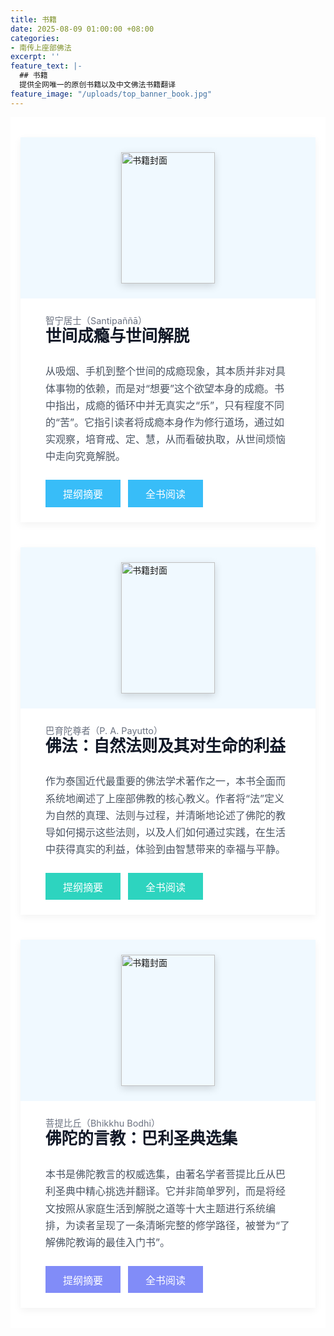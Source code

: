 ```yaml
---
title: 书籍
date: 2025-08-09 01:00:00 +08:00
categories:
- 南传上座部佛法
excerpt: ''
feature_text: |-
  ## 书籍
  提供全网唯一的原创书籍以及中文佛法书籍翻译
feature_image: "/uploads/top_banner_book.jpg"
---
```


<div style="display:flex; flex-direction:column; align-items:center; padding:2rem 1rem; background-color:#ffffff;">
<!-- 书籍 1 --><div style="background-color:#ffffff; box-shadow:0 4px 12px rgba(0,0,0,0.05); overflow:hidden; display:flex; flex-wrap: wrap; width:100%; max-width:960px; margin-bottom:2.5rem; transition:box-shadow .3s ease;" onmouseover="this.style.boxShadow='0 8px 20px rgba(0,0,0,0.1)';" onmouseout="this.style.boxShadow='0 4px 12px rgba(0,0,0,0.05)';"><div style="flex: 1 1 260px; background-color:#f0f9ff; display:flex; align-items:center; justify-content:center; padding:1.5rem; min-width: 260px;"><img src="/uploads/addict2freedom/cover.jpg" alt="书籍封面" style="width:150px; height:210px; object-fit:cover; box-shadow:0 4px 12px rgba(0,0,0,0.15);"></div><div style="flex: 999 1 300px; padding:1.5rem 2.5rem; display:flex; flex-direction:column; justify-content:center; min-width: 300px;"><div style="margin-bottom: .75rem;"><span style="font-size:0.9rem; color:#6b7280;">智宁居士（Santipaññā）</span><br /><span style="font-size:1.6rem; font-weight:600; color:#111827; line-height:1.2;">世间成瘾与世间解脱</span></div><p style="font-size:1rem; line-height:1.7; color:#4b5563; margin-bottom:1.5rem;">从吸烟、手机到整个世间的成瘾现象，其本质并非对具体事物的依赖，而是对“想要”这个欲望本身的成瘾。书中指出，成瘾的循环中并无真实之“乐”，只有程度不同的“苦”。它指引读者将成瘾本身作为修行道场，通过如实观察，培育戒、定、慧，从而看破执取，从世间烦恼中走向究竟解脱。</p><div style="margin-top:auto;"><a href="/book-intro/addict2freedom/" target="_blank" rel="noopener noreferrer" style="text-decoration:none; padding:.6rem 1.75rem; font-size:1rem; font-weight:500; text-align:center; display:inline-block; background-color:#38bdf8; color:#ffffff; transition:background-color .2s ease; margin-right: 0.75rem;" onmouseover="this.style.backgroundColor='#0ea5e9'" onmouseout="this.style.backgroundColor='#38bdf8'">提纲摘要</a><a href="#" target="_blank" rel="noopener noreferrer" style="text-decoration:none; padding:.6rem 1.75rem; font-size:1rem; font-weight:500; text-align:center; display:inline-block; background-color:#38bdf8; color:#ffffff; transition:background-color .2s ease;" onmouseover="this.style.backgroundColor='#0ea5e9'" onmouseout="this.style.backgroundColor='#38bdf8'">全书阅读</a></div></div></div>
<!-- 书籍 2 --><div style="background-color:#ffffff; box-shadow:0 4px 12px rgba(0,0,0,0.05); overflow:hidden; display:flex; flex-wrap: wrap; width:100%; max-width:960px; margin-bottom:2.5rem; transition:box-shadow .3s ease;" onmouseover="this.style.boxShadow='0 8px 20px rgba(0,0,0,0.1)';" onmouseout="this.style.boxShadow='0 4px 12px rgba(0,0,0,0.05)';"><div style="flex: 1 1 260px; background-color:#f0f9ff; display:flex; align-items:center; justify-content:center; padding:1.5rem; min-width: 260px;"><img src="/uploads/buddhadhamma/includes/images/buddhadhamma-cover-front.jpg" alt="书籍封面" style="width:150px; height:210px; object-fit:cover; box-shadow:0 4px 12px rgba(0,0,0,0.15);"></div><div style="flex: 999 1 300px; padding:1.5rem 2.5rem; display:flex; flex-direction:column; justify-content:center; min-width: 300px;"><div style="margin-bottom: .75rem;"><span style="font-size:0.9rem; color:#6b7280;">巴育陀尊者（P. A. Payutto）</span><br /><span style="font-size:1.6rem; font-weight:600; color:#111827; line-height:1.2;">佛法：自然法则及其对生命的利益</span></div><p style="font-size:1rem; line-height:1.7; color:#4b5563; margin-bottom:1.5rem;">作为泰国近代最重要的佛法学术著作之一，本书全面而系统地阐述了上座部佛教的核心教义。作者将“法”定义为自然的真理、法则与过程，并清晰地论述了佛陀的教导如何揭示这些法则，以及人们如何通过实践，在生活中获得真实的利益，体验到由智慧带来的幸福与平静。</p><div style="margin-top:auto;"><a href="/book-intro/buddhadhamma/" target="_blank" rel="noopener noreferrer" style="text-decoration:none; padding:.6rem 1.75rem; font-size:1rem; font-weight:500; text-align:center; display:inline-block; background-color:#2dd4bf; color:#ffffff; transition:background-color .2s ease; margin-right: 0.75rem;" onmouseover="this.style.backgroundColor='#14b8a6'" onmouseout="this.style.backgroundColor='#2dd4bf'">提纲摘要</a><a href="/buddhadhamma/" target="_blank" rel="noopener noreferrer" style="text-decoration:none; padding:.6rem 1.75rem; font-size:1rem; font-weight:500; text-align:center; display:inline-block; background-color:#2dd4bf; color:#ffffff; transition:background-color .2s ease;" onmouseover="this.style.backgroundColor='#14b8a6'" onmouseout="this.style.backgroundColor='#2dd4bf'">全书阅读</a></div></div></div>
<!-- 书籍 3 --><div style="background-color:#ffffff; box-shadow:0 4px 12px rgba(0,0,0,0.05); overflow:hidden; display:flex; flex-wrap: wrap; width:100%; max-width:960px; transition:box-shadow .3s ease;" onmouseover="this.style.boxShadow='0 8px 20px rgba(0,0,0,0.1)';" onmouseout="this.style.boxShadow='0 4px 12px rgba(0,0,0,0.05)';"><div style="flex: 1 1 260px; background-color:#f0f9ff; display:flex; align-items:center; justify-content:center; padding:1.5rem; min-width: 260px;"><img src="/uploads/buddhawords/cover.jpg" alt="书籍封面" style="width:150px; height:210px; object-fit:cover; box-shadow:0 4px 12px rgba(0,0,0,0.15);"></div><div style="flex: 999 1 300px; padding:1.5rem 2.5rem; display:flex; flex-direction:column; justify-content:center; min-width: 300px;"><div style="margin-bottom: .75rem;"><span style="font-size:0.9rem; color:#6b7280;">菩提比丘（Bhikkhu Bodhi）</span><br /><span style="font-size:1.6rem; font-weight:600; color:#111827; line-height:1.2;">佛陀的言教：巴利圣典选集</span></div><p style="font-size:1rem; line-height:1.7; color:#4b5563; margin-bottom:1.5rem;">本书是佛陀教言的权威选集，由著名学者菩提比丘从巴利圣典中精心挑选并翻译。它并非简单罗列，而是将经文按照从家庭生活到解脱之道等十大主题进行系统编排，为读者呈现了一条清晰完整的修学路径，被誉为“了解佛陀教诲的最佳入门书”。</p><div style="margin-top:auto;"><a href="/book-intro/buddhawords/" target="_blank" rel="noopener noreferrer" style="text-decoration:none; padding:.6rem 1.75rem; font-size:1rem; font-weight:500; text-align:center; display:inline-block; background-color:#818cf8; color:#ffffff; transition:background-color .2s ease; margin-right: 0.75rem;" onmouseover="this.style.backgroundColor='#6366f1'" onmouseout="this.style.backgroundColor='#818cf8'">提纲摘要</a><a href="/buddhawords/" target="_blank" rel="noopener noreferrer" style="text-decoration:none; padding:.6rem 1.75rem; font-size:1rem; font-weight:500; text-align:center; display:inline-block; background-color:#818cf8; color:#ffffff; transition:background-color .2s ease;" onmouseover="this.style.backgroundColor='#6366f1'" onmouseout="this.style.backgroundColor='#818cf8'">全书阅读</a></div></div></div>
</div>